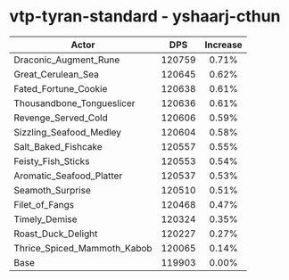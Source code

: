 # vtp-tyran-standard - yshaarj-cthun
| Actor | DPS | Increase |
|---|:---:|:---:|
|Draconic_Augment_Rune|120759|0.71%|
|Great_Cerulean_Sea|120645|0.62%|
|Fated_Fortune_Cookie|120638|0.61%|
|Thousandbone_Tongueslicer|120636|0.61%|
|Revenge_Served_Cold|120606|0.59%|
|Sizzling_Seafood_Medley|120604|0.58%|
|Salt_Baked_Fishcake|120557|0.55%|
|Feisty_Fish_Sticks|120553|0.54%|
|Aromatic_Seafood_Platter|120537|0.53%|
|Seamoth_Surprise|120510|0.51%|
|Filet_of_Fangs|120468|0.47%|
|Timely_Demise|120324|0.35%|
|Roast_Duck_Delight|120227|0.27%|
|Thrice_Spiced_Mammoth_Kabob|120065|0.14%|
|Base|119903|0.00%|
